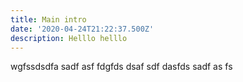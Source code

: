 ```yaml
---
title: Main intro
date: '2020-04-24T21:22:37.500Z'
description: Helllo helllo
---
```

wgfssdsdfa sadf asf fdgfds dsaf sdf dasfds sadf as fs